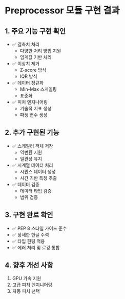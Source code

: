 # Preprocessor 모듈 구현 결과

## 1. 주요 기능 구현 확인
- ✅ 결측치 처리
  - 다양한 처리 방법 지원
  - 임계값 기반 처리
- ✅ 이상치 제거
  - Z-score 방식
  - IQR 방식
- ✅ 데이터 정규화
  - Min-Max 스케일링
  - 표준화
- ✅ 피처 엔지니어링
  - 기술적 지표 생성
  - 파생 변수 생성

## 2. 추가 구현된 기능
- ✅ 스케일러 객체 저장
  - 역변환 지원
  - 일관성 유지
- ✅ 시계열 데이터 처리
  - 시퀀스 데이터 생성
  - 시간 기반 특징 추출
- ✅ 데이터 검증
  - 데이터 타입 검증
  - 범위 검증

## 3. 구현 완료 확인
- ✅ PEP 8 스타일 가이드 준수
- ✅ 상세한 한글 주석
- ✅ 타입 힌팅 적용
- ✅ 에러 처리 및 로깅 통합

## 4. 향후 개선 사항
1. GPU 가속 지원
2. 고급 피처 엔지니어링
3. 자동 피처 선택 